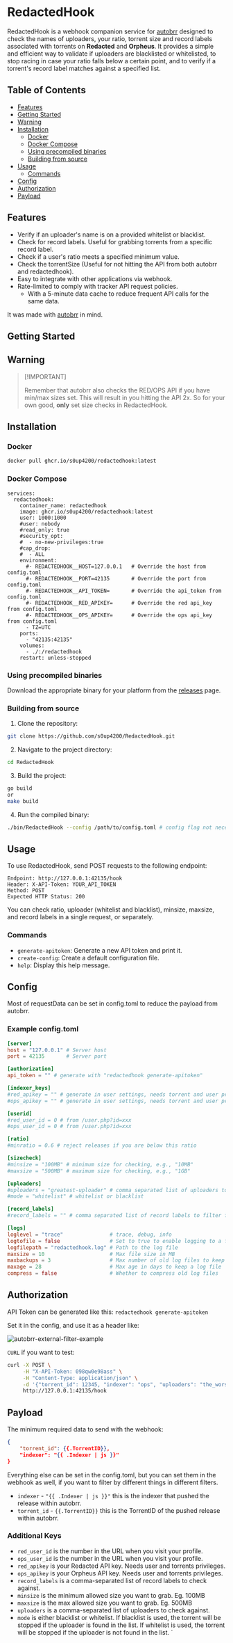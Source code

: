 # RedactedHook

RedactedHook is a webhook companion service for [autobrr](https://github.com/autobrr/autobrr) designed to check the names of uploaders, your ratio, torrent size and record labels associated with torrents on **Redacted** and **Orpheus**. It provides a simple and efficient way to validate if uploaders are blacklisted or whitelisted, to stop racing in case your ratio falls below a certain point, and to verify if a torrent's record label matches against a specified list.

## Table of Contents

- [Features](#features)
- [Getting Started](#getting-started)
- [Warning](#warning)
- [Installation](#installation)
  - [Docker](#docker)
  - [Docker Compose](#docker-compose)
  - [Using precompiled binaries](#using-precompiled-binaries)
  - [Building from source](#building-from-source)
- [Usage](#usage)
  - [Commands](#commands)
- [Config](#config)
- [Authorization](#authorization)
- [Payload](#payload)

## Features

- Verify if an uploader's name is on a provided whitelist or blacklist.
- Check for record labels. Useful for grabbing torrents from a specific record label.
- Check if a user's ratio meets a specified minimum value.
- Check the torrentSize (Useful for not hitting the API from both autobrr and redactedhook).
- Easy to integrate with other applications via webhook.
- Rate-limited to comply with tracker API request policies.
  - With a 5-minute data cache to reduce frequent API calls for the same data.

It was made with [autobrr](https://github.com/autobrr/autobrr) in mind.

## Getting Started

## Warning

> \[!IMPORTANT]
>
> Remember that autobrr also checks the RED/OPS API if you have min/max sizes set. This will result in you hitting the API 2x.
> So for your own good, **only** set size checks in RedactedHook.

## Installation

### Docker

```bash
docker pull ghcr.io/s0up4200/redactedhook:latest
```

### Docker Compose

```docker
services:
  redactedhook:
    container_name: redactedhook
    image: ghcr.io/s0up4200/redactedhook:latest
    user: 1000:1000
    #user: nobody
    #read_only: true
    #security_opt:
    #  - no-new-privileges:true
    #cap_drop:
    #  - ALL
    environment:
      #- REDACTEDHOOK__HOST=127.0.0.1   # Override the host from config.toml
      #- REDACTEDHOOK__PORT=42135       # Override the port from config.toml
      #- REDACTEDHOOK__API_TOKEN=       # Override the api_token from config.toml
      #- REDACTEDHOOK__RED_APIKEY=      # Override the red api_key from config.toml
      #- REDACTEDHOOK__OPS_APIKEY=      # Override the ops api_key from config.toml
      - TZ=UTC
    ports:
      - "42135:42135"
    volumes:
      - ./:/redactedhook
    restart: unless-stopped
```

### Using precompiled binaries

Download the appropriate binary for your platform from the [releases](https://github.com/s0up4200/RedactedHook/releases/latest) page.

### Building from source

1. Clone the repository:

```bash
git clone https://github.com/s0up4200/RedactedHook.git
```

2. Navigate to the project directory:

```bash
cd RedactedHook
```

3. Build the project:

```bash
go build
or
make build
```

4. Run the compiled binary:

```bash
./bin/RedactedHook --config /path/to/config.toml # config flag not necessary if file is next to binary
```

## Usage

To use RedactedHook, send POST requests to the following endpoint:

```console
Endpoint: http://127.0.0.1:42135/hook
Header: X-API-Token: YOUR_API_TOKEN
Method: POST
Expected HTTP Status: 200
```

You can check ratio, uploader (whitelist and blacklist), minsize, maxsize, and record labels in a single request, or separately.

### Commands

- `generate-apitoken`: Generate a new API token and print it.
- `create-config`: Create a default configuration file.
- `help`: Display this help message.

## Config

Most of requestData can be set in config.toml to reduce the payload from autobrr.

### Example config.toml

```toml
[server]
host = "127.0.0.1" # Server host
port = 42135       # Server port

[authorization]
api_token = "" # generate with "redactedhook generate-apitoken"

[indexer_keys]
#red_apikey = "" # generate in user settings, needs torrent and user privileges
#ops_apikey = "" # generate in user settings, needs torrent and user privileges

[userid]
#red_user_id = 0 # from /user.php?id=xxx
#ops_user_id = 0 # from /user.php?id=xxx

[ratio]
#minratio = 0.6 # reject releases if you are below this ratio

[sizecheck]
#minsize = "100MB" # minimum size for checking, e.g., "10MB"
#maxsize = "500MB" # maximum size for checking, e.g., "1GB"

[uploaders]
#uploaders = "greatest-uploader" # comma separated list of uploaders to allow
#mode = "whitelist" # whitelist or blacklist

[record_labels]
#record_labels = "" # comma separated list of record labels to filter for

[logs]
loglevel = "trace"               # trace, debug, info
logtofile = false                # Set to true to enable logging to a file
logfilepath = "redactedhook.log" # Path to the log file
maxsize = 10                     # Max file size in MB
maxbackups = 3                   # Max number of old log files to keep
maxage = 28                      # Max age in days to keep a log file
compress = false                 # Whether to compress old log files
```

## Authorization

API Token can be generated like this: `redactedhook generate-apitoken`

Set it in the config, and use it as a header like:

![autobrr-external-filter-example](<.github/images/autobrr-external-filters.png>)

`CURL` if you want to test:

```bash
curl -X POST \
     -H "X-API-Token: 098qw0e98ass" \
     -H "Content-Type: application/json" \
     -d '{"torrent_id": 12345, "indexer": "ops", "uploaders": "the_worst_uploader,thebestuploader", "mode": "blacklist"}' \
     http://127.0.0.1:42135/hook
```

## Payload

The minimum required data to send with the webhook:

```json
{
    "torrent_id": {{.TorrentID}},
    "indexer": "{{ .Indexer | js }}"
}
```

Everything else can be set in the config.toml, but you can set them in the webhook as well, if you want to filter by different things in different filters.

- `indexer` - `"{{ .Indexer | js }}"` this is the indexer that pushed the release within autobrr.
- `torrent_id` - `{{.TorrentID}}` this is the TorrentID of the pushed release within autobrr.

### Additional Keys

- `red_user_id` is the number in the URL when you visit your profile.
- `ops_user_id` is the number in the URL when you visit your profile.
- `red_apikey` is your Redacted API key. Needs user and torrents privileges.
- `ops_apikey` is your Orpheus API key. Needs user and torrents privileges.
- `record_labels` is a comma-separated list of record labels to check against.
- `minsize` is the minimum allowed size you want to grab. Eg. 100MB
- `maxsize` is the max allowed size you want to grab. Eg. 500MB
- `uploaders` is a comma-separated list of uploaders to check against.
- `mode` is either blacklist or whitelist. If blacklist is used, the torrent will be stopped if the uploader is found in the list. If whitelist is used, the torrent will be stopped if the uploader is not found in the list.
  `

